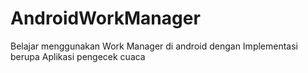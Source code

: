# AndroidWorkManager
Belajar menggunakan Work Manager di android dengan Implementasi berupa Aplikasi pengecek cuaca
